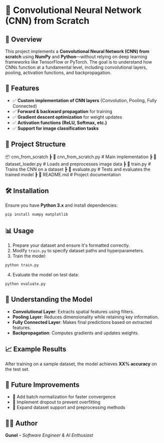 # 📌 Convolutional Neural Network (CNN) from Scratch

## 🚀 Overview
This project implements a **Convolutional Neural Network (CNN) from scratch** using **NumPy** and **Python**—without relying on deep learning frameworks like TensorFlow or PyTorch. The goal is to understand how CNNs function at a fundamental level, including convolutional layers, pooling, activation functions, and backpropagation.

## 📜 Features
- ✅ **Custom implementation of CNN layers** (Convolution, Pooling, Fully Connected)
- ✅ **Forward & backward propagation** for training
- ✅ **Gradient descent optimization** for weight updates
- ✅ **Activation functions (ReLU, Softmax, etc.)**
- ✅ **Support for image classification tasks**

## 📂 Project Structure
📦 cnn_from_scratch
 ┣ 📜 cnn_from_scratch.py   # Main implementation
 ┣ 📜 dataset_loader.py     # Loads and preprocesses image data
 ┣ 📜 train.py              # Trains the CNN on a dataset
 ┣ 📜 evaluate.py           # Tests and evaluates the trained model
 ┣ 📜 README.md             # Project documentation

## 🛠️ Installation
Ensure you have **Python 3.x** and install dependencies:
```bash
pip install numpy matplotlib
```

## 📊 Usage
1. Prepare your dataset and ensure it's formatted correctly.
2. Modify `train.py` to specify dataset paths and hyperparameters.
3. Train the model:
```bash
python train.py
```
4. Evaluate the model on test data:
```bash
python evaluate.py
```

## 🧠 Understanding the Model
* **Convolutional Layer**: Extracts spatial features using filters.
* **Pooling Layer**: Reduces dimensionality while retaining key information.
* **Fully Connected Layer**: Makes final predictions based on extracted features.
* **Backpropagation**: Computes gradients and updates weights.

## 📈 Example Results
After training on a sample dataset, the model achieves **XX% accuracy** on the test set.

## 🚀 Future Improvements
* 🔹 Add batch normalization for faster convergence
* 🔹 Implement dropout to prevent overfitting
* 🔹 Expand dataset support and preprocessing methods

## 👨‍💻 Author
**Gunel** – *Software Engineer & AI Enthusiast*

